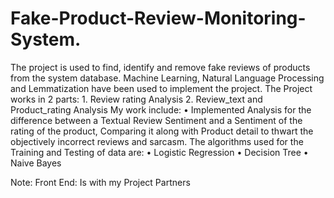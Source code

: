 # Fake-Product-Review-Monitoring-System.
The project is used to find, identify and remove fake reviews of products from the system database. Machine Learning, Natural Language Processing and Lemmatization have been used to implement the project. The Project works in 2 parts: 1. Review rating Analysis 2. Review_text and Product_rating Analysis My work include: • Implemented Analysis for the difference between a Textual Review Sentiment and a Sentiment of the rating of the product, Comparing it along with Product detail to thwart the objectively incorrect reviews and sarcasm. The algorithms used for the Training and Testing of data are: • Logistic Regression • Decision Tree • Naive Bayes

Note: Front End: Is with my Project Partners
